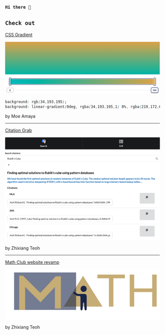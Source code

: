 ### <code>Hi there 👋</code>

<!-- **zhixiangteoh/zhixiangteoh** is a ✨ _special_ ✨ repository because its `README.md` (this file) appears on your GitHub profile. -->

## <code>Check out</code>
<a href="https://cssgradient.io/">CSS Gradient</a>

![CSS Gradient logo](https://github.com/zhixiangteoh/zhixiangteoh/blob/master/css-gradient.png)

```css
background: rgb(34,193,195);
background: linear-gradient(0deg, rgba(34,193,195,1) 0%, rgba(219,172,69,1) 100%);
```

by Moe Amaya

<hr>

<a href="https://teohzhixiang.com/citation-grab/">Citation Grab</a>

![Citation Grab logo](https://github.com/zhixiangteoh/zhixiangteoh/blob/master/citation-grab-page.png)

by Zhixiang Teoh

<hr>

<a href="https://www.figma.com/file/DEZlPPbR0SSjoT42Me5mmR/desktop?node-id=0%3A1">Math Club website revamp</a>
    
![Math Club figma](https://github.com/zhixiangteoh/zhixiangteoh/blob/master/pittmath_logo.svg)

by Zhixiang Teoh